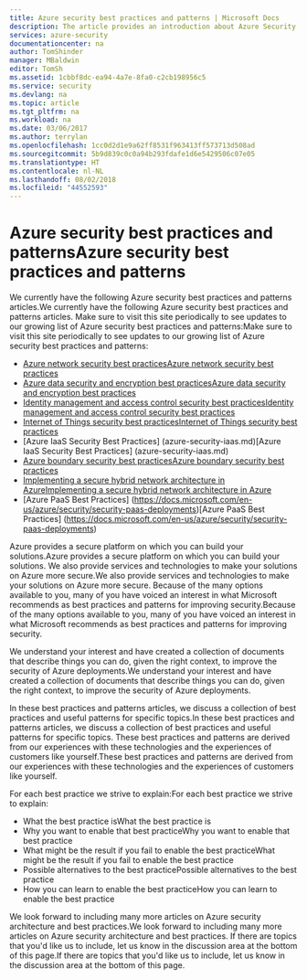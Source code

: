 ```yaml
---
title: Azure security best practices and patterns | Microsoft Docs
description: The article provides an introduction about Azure Security Best Practices and Patterns and a curated list of security best practices for different Azure resources.
services: azure-security
documentationcenter: na
author: TomShinder
manager: MBaldwin
editor: TomSh
ms.assetid: 1cbbf8dc-ea94-4a7e-8fa0-c2cb198956c5
ms.service: security
ms.devlang: na
ms.topic: article
ms.tgt_pltfrm: na
ms.workload: na
ms.date: 03/06/2017
ms.author: terrylan
ms.openlocfilehash: 1cc0d2d1e9a62ff8531f963413ff573713d508ad
ms.sourcegitcommit: 5b9d839c0c0a94b293fdafe1d6e5429506c07e05
ms.translationtype: HT
ms.contentlocale: nl-NL
ms.lasthandoff: 08/02/2018
ms.locfileid: "44552593"
---
```

# <a name="azure-security-best-practices-and-patterns"></a><span data-ttu-id="bf748-103">Azure security best practices and patterns</span><span class="sxs-lookup"><span data-stu-id="bf748-103">Azure security best practices and patterns</span></span>
<span data-ttu-id="bf748-104">We currently have the following Azure security best practices and patterns articles.</span><span class="sxs-lookup"><span data-stu-id="bf748-104">We currently have the following Azure security best practices and patterns articles.</span></span> <span data-ttu-id="bf748-105">Make sure to visit this site periodically to see updates to our growing list of Azure security best practices and patterns:</span><span class="sxs-lookup"><span data-stu-id="bf748-105">Make sure to visit this site periodically to see updates to our growing list of Azure security best practices and patterns:</span></span>  

* [<span data-ttu-id="bf748-106">Azure network security best practices</span><span class="sxs-lookup"><span data-stu-id="bf748-106">Azure network security best practices</span></span>](azure-security-network-security-best-practices.md)
* [<span data-ttu-id="bf748-107">Azure data security and encryption best practices</span><span class="sxs-lookup"><span data-stu-id="bf748-107">Azure data security and encryption best practices</span></span>](azure-security-data-encryption-best-practices.md)
* [<span data-ttu-id="bf748-108">Identity management and access control security best practices</span><span class="sxs-lookup"><span data-stu-id="bf748-108">Identity management and access control security best practices</span></span>](azure-security-identity-management-best-practices.md)
* [<span data-ttu-id="bf748-109">Internet of Things security best practices</span><span class="sxs-lookup"><span data-stu-id="bf748-109">Internet of Things security best practices</span></span>](azure-security-iot-best-practices.md)
* <span data-ttu-id="bf748-110">[Azure IaaS Security Best Practices] (azure-security-iaas.md)</span><span class="sxs-lookup"><span data-stu-id="bf748-110">[Azure IaaS Security Best Practices] (azure-security-iaas.md)</span></span>
* [<span data-ttu-id="bf748-111">Azure boundary security best practices</span><span class="sxs-lookup"><span data-stu-id="bf748-111">Azure boundary security best practices</span></span>](../best-practices-network-security.md)
* [<span data-ttu-id="bf748-112">Implementing a secure hybrid network architecture in Azure</span><span class="sxs-lookup"><span data-stu-id="bf748-112">Implementing a secure hybrid network architecture in Azure</span></span>](../guidance/guidance-iaas-ra-secure-vnet-hybrid.md)
* <span data-ttu-id="bf748-113">[Azure PaaS Best Practices] (https://docs.microsoft.com/en-us/azure/security/security-paas-deployments)</span><span class="sxs-lookup"><span data-stu-id="bf748-113">[Azure PaaS Best Practices] (https://docs.microsoft.com/en-us/azure/security/security-paas-deployments)</span></span>

<span data-ttu-id="bf748-114">Azure provides a secure platform on which you can build your solutions.</span><span class="sxs-lookup"><span data-stu-id="bf748-114">Azure provides a secure platform on which you can build your solutions.</span></span> <span data-ttu-id="bf748-115">We also provide services and technologies to make your solutions on Azure more secure.</span><span class="sxs-lookup"><span data-stu-id="bf748-115">We also provide services and technologies to make your solutions on Azure more secure.</span></span> <span data-ttu-id="bf748-116">Because of the many options available to you, many of you have voiced an interest in what Microsoft recommends as best practices and patterns for improving security.</span><span class="sxs-lookup"><span data-stu-id="bf748-116">Because of the many options available to you, many of you have voiced an interest in what Microsoft recommends as best practices and patterns for improving security.</span></span>

<span data-ttu-id="bf748-117">We understand your interest and have created a collection of documents that describe things you can do, given the right context, to improve the security of Azure deployments.</span><span class="sxs-lookup"><span data-stu-id="bf748-117">We understand your interest and have created a collection of documents that describe things you can do, given the right context, to improve the security of Azure deployments.</span></span>

<span data-ttu-id="bf748-118">In these best practices and patterns articles, we discuss a collection of best practices and useful patterns for specific topics.</span><span class="sxs-lookup"><span data-stu-id="bf748-118">In these best practices and patterns articles, we discuss a collection of best practices and useful patterns for specific topics.</span></span> <span data-ttu-id="bf748-119">These best practices and patterns are derived from our experiences with these technologies and the experiences of customers like yourself.</span><span class="sxs-lookup"><span data-stu-id="bf748-119">These best practices and patterns are derived from our experiences with these technologies and the experiences of customers like yourself.</span></span>

<span data-ttu-id="bf748-120">For each best practice we strive to explain:</span><span class="sxs-lookup"><span data-stu-id="bf748-120">For each best practice we strive to explain:</span></span>

* <span data-ttu-id="bf748-121">What the best practice is</span><span class="sxs-lookup"><span data-stu-id="bf748-121">What the best practice is</span></span>
* <span data-ttu-id="bf748-122">Why you want to enable that best practice</span><span class="sxs-lookup"><span data-stu-id="bf748-122">Why you want to enable that best practice</span></span>
* <span data-ttu-id="bf748-123">What might be the result if you fail to enable the best practice</span><span class="sxs-lookup"><span data-stu-id="bf748-123">What might be the result if you fail to enable the best practice</span></span>
* <span data-ttu-id="bf748-124">Possible alternatives to the best practice</span><span class="sxs-lookup"><span data-stu-id="bf748-124">Possible alternatives to the best practice</span></span>
* <span data-ttu-id="bf748-125">How you can learn to enable the best practice</span><span class="sxs-lookup"><span data-stu-id="bf748-125">How you can learn to enable the best practice</span></span>

<span data-ttu-id="bf748-126">We look forward to including many more articles on Azure security architecture and best practices.</span><span class="sxs-lookup"><span data-stu-id="bf748-126">We look forward to including many more articles on Azure security architecture and best practices.</span></span> <span data-ttu-id="bf748-127">If there are topics that you'd like us to include, let us know in the discussion area at the bottom of this page.</span><span class="sxs-lookup"><span data-stu-id="bf748-127">If there are topics that you'd like us to include, let us know in the discussion area at the bottom of this page.</span></span>
